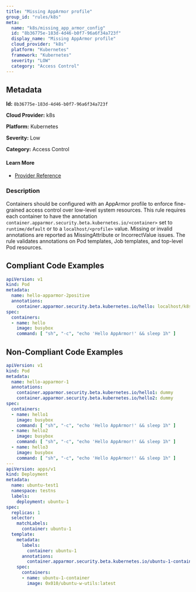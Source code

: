 ```yaml
---
title: "Missing AppArmor profile"
group_id: "rules/k8s"
meta:
  name: "k8s/missing_app_armor_config"
  id: "8b36775e-183d-4d46-b0f7-96a6f34a723f"
  display_name: "Missing AppArmor profile"
  cloud_provider: "k8s"
  platform: "Kubernetes"
  framework: "Kubernetes"
  severity: "LOW"
  category: "Access Control"
---
```

## Metadata

**Id:** `8b36775e-183d-4d46-b0f7-96a6f34a723f`

**Cloud Provider:** k8s

**Platform:** Kubernetes

**Severity:** Low

**Category:** Access Control

#### Learn More

 - [Provider Reference](https://kubernetes.io/docs/tutorials/clusters/apparmor/)

### Description

 Containers should be configured with an AppArmor profile to enforce fine-grained access control over low-level system resources. This rule requires each container to have the annotation `container.apparmor.security.beta.kubernetes.io/<container>` set to `runtime/default` or to a `localhost/<profile>` value. Missing or invalid annotations are reported as MissingAttribute or IncorrectValue issues. The rule validates annotations on Pod templates, Job templates, and top-level Pod resources.


## Compliant Code Examples
```yaml
apiVersion: v1
kind: Pod
metadata:
  name: hello-apparmor-2positive
  annotations:
    container.apparmor.security.beta.kubernetes.io/hello: localhost/k8s-apparmor-example-allow-write
spec:
  containers:
  - name: hello
    image: busybox
    command: [ "sh", "-c", "echo 'Hello AppArmor!' && sleep 1h" ]
```
## Non-Compliant Code Examples
```yaml
apiVersion: v1
kind: Pod
metadata:
  name: hello-apparmor-1
  annotations:
    container.apparmor.security.beta.kubernetes.io/hello1: dummy
    container.apparmor.security.beta.kubernetes.io/hello2: dummy
spec:
  containers:
  - name: hello1
    image: busybox
    command: [ "sh", "-c", "echo 'Hello AppArmor!' && sleep 1h" ]
  - name: hello2
    image: busybox
    command: [ "sh", "-c", "echo 'Hello AppArmor!' && sleep 1h" ]
  - name: hello3
    image: busybox
    command: [ "sh", "-c", "echo 'Hello AppArmor!' && sleep 1h" ]
---
apiVersion: apps/v1
kind: Deployment
metadata:
  name: ubuntu-test1
  namespace: testns
  labels:
    deployment: ubuntu-1
spec:
  replicas: 1
  selector:
    matchLabels:
      container: ubuntu-1
  template:
    metadata:
      labels:
        container: ubuntu-1
      annotations:
        container.apparmor.security.beta.kubernetes.io/ubuntu-1-container: dummy
    spec:
      containers:
      - name: ubuntu-1-container
        image: 0x010/ubuntu-w-utils:latest

```
